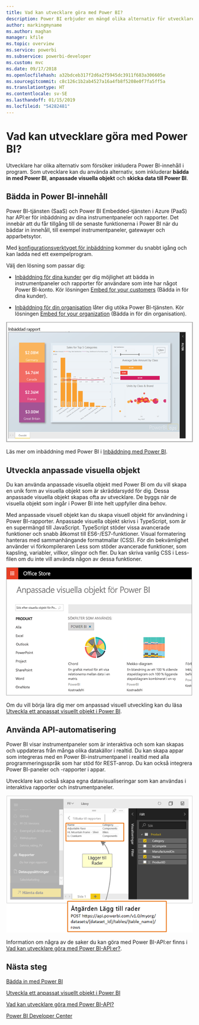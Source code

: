 ```yaml
---
title: Vad kan utvecklare göra med Power BI?
description: Power BI erbjuder en mängd olika alternativ för utvecklare. Allt från inbäddning till anpassad visuell information och strömning av datauppsättningar.
author: markingmyname
ms.author: maghan
manager: kfile
ms.topic: overview
ms.service: powerbi
ms.subservice: powerbi-developer
ms.custom: mvc
ms.date: 09/17/2018
ms.openlocfilehash: a32bdceb317f2d6a2f5945dc3911f683a306605e
ms.sourcegitcommit: c8c126c1b2ab4527a16a4fb8f5208e0f7fa5ff5a
ms.translationtype: HT
ms.contentlocale: sv-SE
ms.lasthandoff: 01/15/2019
ms.locfileid: "54282481"
---
```

# <a name="what-can-developers-do-with-power-bi"></a>Vad kan utvecklare göra med Power BI?

Utvecklare har olika alternativ som försöker inkludera Power BI-innehåll i program. Som utvecklare kan du använda alternativ, som inkluderar **bädda in med Power BI**, **anpassade visuella objekt** och **skicka data till Power BI**.

## <a name="embedding-power-bi-content"></a>Bädda in Power BI-innehåll

Power BI-tjänsten (SaaS) och Power BI Embedded-tjänsten i Azure (PaaS) har API:er för inbäddning av dina instrumentpaneler och rapporter. Det innebär att du får tillgång till de senaste funktionerna i Power BI när du bäddar in innehåll, till exempel instrumentpaneler, gatewayer och apparbetsytor.

Med [konfigurationsverktyget för inbäddning](https://aka.ms/embedsetup) kommer du snabbt igång och kan ladda ned ett exempelprogram.

Välj den lösning som passar dig:

* [Inbäddning för dina kunder](embedding.md#embedding-for-your-customers) ger dig möjlighet att bädda in instrumentpaneler och rapporter för användare som inte har något Power BI-konto. Kör lösningen [Embed for your customers](https://aka.ms/embedsetup/AppOwnsData) (Bädda in för dina kunder).

* [Inbäddning för din organisation](embedding.md#embedding-for-your-organization) låter dig utöka Power BI-tjänsten. Kör lösningen [Embed for your organization](https://aka.ms/embedsetup/UserOwnsData) (Bädda in för din organisation).

![PBIE-exempel](media/what-can-you-do/what-can-you-do-02.png)

Läs mer om inbäddning med Power BI i [Inbäddning med Power BI](embedding.md).

## <a name="developing-custom-visuals"></a>Utveckla anpassade visuella objekt

Du kan använda anpassade visuella objekt med Power BI om du vill skapa en unik form av visuella objekt som är skräddarsydd för dig. Dessa anpassade visuella objekt skapas ofta av utvecklare. De byggs när de visuella objekt som ingår i Power BI inte helt uppfyller dina behov.

Med anpassade visuell objekt kan du skapa visuell objekt för användning i Power BI-rapporter. Anpassade visuella objekt skrivs i TypeScript, som är en supermängd till JavaScript. TypeScript stöder vissa avancerade funktioner och snabb åtkomst till ES6-/ES7-funktioner. Visual formatering hanteras med sammanhängande formatmallar (CSS). För din bekvämlighet använder vi förkompileraren Less som stöder avancerade funktioner, som kapsling, variabler, villkor, slingor och fler. Du kan skriva vanlig CSS i Less-filen om du inte vill använda någon av dessa funktioner.

![CV-exempel](media/what-can-you-do/powerbi-custom-visual-store.png)

Om du vill börja lära dig mer om anpassad visuell utveckling kan du läsa [Utveckla ett anpassat visuellt objekt i Power BI](custom-visual-develop-tutorial.md).

## <a name="using-api-automation"></a>Använda API-automatisering

Power BI visar instrumentpaneler som är interaktiva och som kan skapas och uppdateras från många olika datakällor i realtid. Du kan skapa appar som integreras med en Power BI-instrumentpanel i realtid med alla programmeringsspråk som har stöd för REST-anrop. Du kan också integrera Power BI-paneler och -rapporter i appar.

Utvecklare kan också skapa egna datavisualiseringar som kan användas i interaktiva rapporter och instrumentpaneler.

![Dataexempel på push-överföring](media/what-can-you-do/powerbi-push-data.png)

Information om några av de saker du kan göra med Power BI-API:er finns i [Vad kan utvecklare göra med Power BI-API:er?](overview-of-power-bi-rest-api.md).

## <a name="next-steps"></a>Nästa steg

[Bädda in med Power BI](embedding.md)  

[Utveckla ett anpassat visuellt objekt i Power BI](https://microsoft.github.io/PowerBI-visuals/docs/step-by-step-lab/developing-a-power-bi-custom-visual/)

[Vad kan utvecklare göra med Power BI-API?](overview-of-power-bi-rest-api.md)

[Power BI Developer Center](https://powerbi.microsoft.com/developers/)